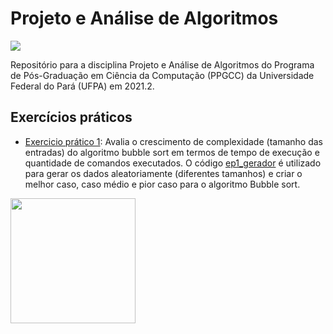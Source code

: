 # Projeto e Análise de Algoritmos
[<img src="https://img.shields.io/badge/author-rlrocha-orange?style=flat-square"/>](https://github.com/rlrocha)

Repositório para a disciplina Projeto e Análise de Algoritmos do Programa de Pós-Graduação em Ciência da Computação (PPGCC) da Universidade Federal do Pará (UFPA) em 2021.2.

## Exercícios práticos

- [Exercicio prático 1](ep1.ipynb): Avalia o crescimento de complexidade (tamanho das entradas) do algoritmo bubble sort em termos de tempo de execução e quantidade de comandos executados. O código [ep1_gerador](ep1_gerador.ipynb) é utilizado para gerar os dados aleatoriamente (diferentes tamanhos) e criar o melhor caso, caso médio e pior caso para o algoritmo Bubble sort.

<img src="https://upload.wikimedia.org/wikipedia/commons/0/06/Bubble-sort.gif" width="200"/>